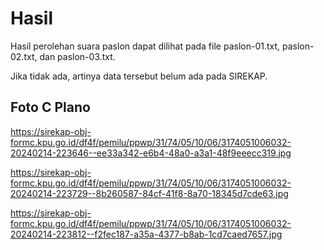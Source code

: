 # Hasil

Hasil perolehan suara paslon dapat dilihat pada file paslon-01.txt, paslon-02.txt, dan paslon-03.txt.

Jika tidak ada, artinya data tersebut belum ada pada SIREKAP.

## Foto C Plano

https://sirekap-obj-formc.kpu.go.id/df4f/pemilu/ppwp/31/74/05/10/06/3174051006032-20240214-223646--ee33a342-e6b4-48a0-a3a1-48f9eeecc319.jpg

https://sirekap-obj-formc.kpu.go.id/df4f/pemilu/ppwp/31/74/05/10/06/3174051006032-20240214-223729--8b260587-84cf-41f8-8a70-18345d7cde63.jpg

https://sirekap-obj-formc.kpu.go.id/df4f/pemilu/ppwp/31/74/05/10/06/3174051006032-20240214-223812--f2fec187-a35a-4377-b8ab-1cd7caed7657.jpg
